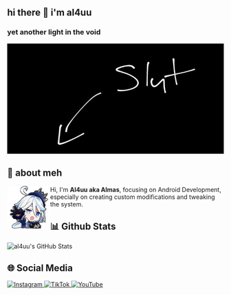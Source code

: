 <h2>hi there 👋 i'm al4uu</h2>
<h3>yet another light in the void</h3>

<img src="https://raw.githubusercontent.com/al4uu/al4uu/e6fb5a58aba9d1cd3babdb7fbf9cf4d3b0d67ab5/IMG_20241207_092707_002.jpg" alt="profile image">

<h2>👤 about meh</h2>
<img align="left" width="100" src="https://github.com/al4uu/al4uu/blob/67da73dc4f22ee8a8a6eda0148beab47eed3c945/1733540591249.png?raw=true">
<p>Hi, I'm <strong>Al4uu aka Almas</strong>, focusing on Android Development, especially on creating custom modifications and tweaking the system.</p>

<h2>📊 Github Stats</h2>
<img src="https://github-readme-stats.vercel.app/api?username=al4uu&show_icons=true&theme=dark&count_private=true" alt="al4uu's GitHub Stats">

<h2>🌐 Social Media</h2>
<a href="https://www.instagram.com/al4uu._?igsh=MWJjcWdkang0YTh6cQ==" target="_blank">
  <img src="https://img.shields.io/badge/Instagram-%23E4405F.svg?logo=Instagram&logoColor=white" alt="Instagram">
</a>
<a href="https://www.tiktok.com/@al4uu_?_t=8rY9ox0DbcG&_r=1" target="_blank">
  <img src="https://img.shields.io/badge/TikTok-%23000000.svg?logo=TikTok&logoColor=white" alt="TikTok">
</a>
<a href="https://youtube.com/@al4uu" target="_blank">
  <img src="https://img.shields.io/badge/YouTube-%23FF0000.svg?logo=YouTube&logoColor=white" alt="YouTube">
</a>
